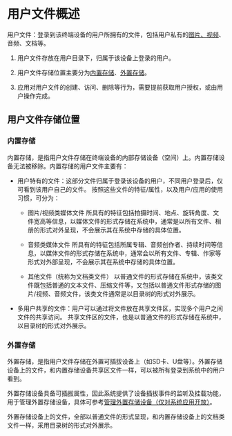 # 用户文件概述
<!--Kit: Core File Kit-->
<!--Subsystem: FileManagement-->
<!--Owner: @wang_zhangjun; @zhuangzhuang-->
<!--Designer: @wang_zhangjun; @zhuangzhuang; @renguang1116-->
<!--Tester: @liuhonggang123; @yue-ye2; @juxiaopang-->
<!--Adviser: @foryourself-->

用户文件：登录到该终端设备的用户所拥有的文件，包括用户私有的[图片、视频](../media/medialibrary/photoAccessHelper-overview.md)、音频、文档等。

1. 用户文件存放在用户目录下，归属于该设备上登录的用户。

2. 用户文件存储位置主要分为[内置存储](#内置存储)、[外置存储](#外置存储)。

3. 应用对用户文件的创建、访问、删除等行为，需要提前获取用户授权，或由用户操作完成。

## 用户文件存储位置

### 内置存储

内置存储，是指用户文件存储在终端设备的内部存储设备（空间）上。内置存储设备无法被移除。内置存储的用户文件主要有：

- 用户特有的文件：这部分文件归属于登录该设备的用户，不同用户登录后，仅可看到该用户自己的文件。
    按照这些文件的特征/属性，以及用户/应用的使用习惯，可分为：
  - 图片/视频类媒体文件
    所具有的特征包括拍摄时间、地点、旋转角度、文件宽高等信息，以媒体文件的形式存储在系统中，通常是以所有文件、相册的形式对外呈现，不会展示其在系统中存储的具体位置。
  
  - 音频类媒体文件
    所具有的特征包括所属专辑、音频创作者、持续时间等信息，以媒体文件的形式存储在系统中，通常会以所有文件、专辑、作家等形式对外部呈现，不会展示其在系统中存储的具体位置。
  
  - 其他文件（统称为文档类文件）
    以普通文件的形式存储在系统中，该类文件既包括普通的文本文件、压缩文件等，又包括以普通文件形式存储的图片/视频、音频文件，该类文件通常是以目录树的形式对外展示。

- 多用户共享的文件：用户可以通过将文件放在共享文件区，实现多个用户之间文件的共享访问。
  共享文件区的文件，也是以普通文件的形式存储在系统中，以目录树的形式对外展示。

### 外置存储

外置存储，是指用户文件存储在外置可插拔设备上（如SD卡、U盘等）。外置存储设备上的文件，和内置存储设备共享区文件一样，可以被所有登录到系统中的用户看到。

外置存储设备具备可插拔属性，因此系统提供了设备插拔事件的监听及挂载功能，用于管理外置存储设备，<!--RP1-->具体可参考[管理外置存储设备（仅对系统应用开放）](manage-external-storage.md)<!--RP1End-->。

外置存储设备上的文件，全部以普通文件的形式呈现，和内置存储设备上的文档类文件一样，采用目录树的形式对外展示。
